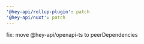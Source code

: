 ```yaml
---
'@hey-api/rollup-plugin': patch
'@hey-api/nuxt': patch
---
```


fix: move @hey-api/openapi-ts to peerDependencies
